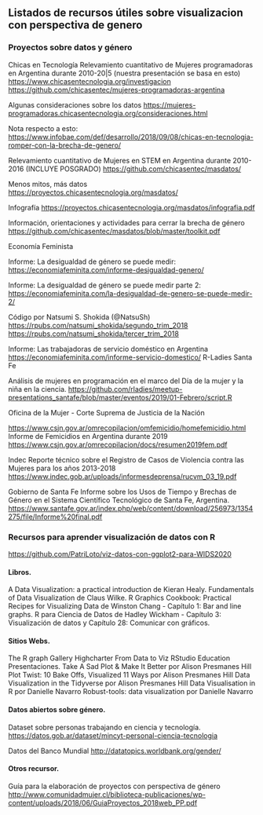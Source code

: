 ## Listados de recursos útiles sobre visualizacion con perspectiva de genero


### Proyectos sobre datos y género
Chicas en Tecnología
Relevamiento cuantitativo de Mujeres programadoras en Argentina durante 2010-20|5 (nuestra presentación se basa en esto)
https://www.chicasentecnologia.org/investigacion
https://github.com/chicasentec/mujeres-programadoras-argentina

Algunas consideraciones sobre los datos
https://mujeres-programadoras.chicasentecnologia.org/consideraciones.html

Nota respecto a esto: https://www.infobae.com/def/desarrollo/2018/09/08/chicas-en-tecnologia-romper-con-la-brecha-de-genero/

Relevamiento cuantitativo de Mujeres en STEM en Argentina durante 2010-2016
(INCLUYE POSGRADO)
https://github.com/chicasentec/masdatos/

Menos mitos, más datos
https://proyectos.chicasentecnologia.org/masdatos/

Infografía
https://proyectos.chicasentecnologia.org/masdatos/infografia.pdf

Información, orientaciones y actividades para cerrar la brecha de género
https://github.com/chicasentec/masdatos/blob/master/toolkit.pdf

Economía Feminista

Informe: La desigualdad de género se puede medir: https://economiafeminita.com/informe-desigualdad-genero/

Informe: La desigualdad de género se puede medir parte 2: 
https://economiafeminita.com/la-desigualdad-de-genero-se-puede-medir-2/

Código por Natsumi S. Shokida (@NatsuSh)
https://rpubs.com/natsumi_shokida/segundo_trim_2018
https://rpubs.com/natsumi_shokida/tercer_trim_2018

Informe: Las trabajadoras de servicio doméstico en Argentina
https://economiafeminita.com/informe-servicio-domestico/
R-Ladies Santa Fe

Análisis de mujeres en programación en el marco del Día de la mujer y la niña en la ciencia.
https://github.com/rladies/meetup-presentations_santafe/blob/master/eventos/2019/01-Febrero/script.R

Oficina de la Mujer - Corte Suprema de Justicia de la Nación

https://www.csjn.gov.ar/omrecopilacion/omfemicidio/homefemicidio.html
Informe de Femicidios en Argentina durante 2019
https://www.csjn.gov.ar/omrecopilacion/docs/resumen2019fem.pdf

Indec
Reporte técnico sobre el Registro de Casos de Violencia contra las Mujeres para los años 2013-2018 
https://www.indec.gob.ar/uploads/informesdeprensa/rucvm_03_19.pdf

Gobierno de Santa Fe
Informe sobre los  Usos de Tiempo y Brechas de Género en el Sistema Científico Tecnológico de Santa Fe, Argentina. 
https://www.santafe.gov.ar/index.php/web/content/download/256973/1354275/file/Informe%20final.pdf


### Recursos para aprender visualización de datos con R
https://github.com/PatriLoto/viz-datos-con-ggplot2-para-WIDS2020
#### Libros. 
A Data Visualization: a practical introduction de Kieran Healy.
Fundamentals of Data Visualization de Claus Wilke.
R Graphics Cookbook: Practical Recipes for Visualizing Data de Winston Chang - Capítulo 1: Bar and line graphs.
R para Ciencia de Datos de Hadley Wickham - Capítulo 3: Visualización de datos y Capítulo 28: Comunicar con gráficos.
#### Sitios Webs.
The R graph Gallery
Highcharter
From Data to Viz
RStudio Education
Presentaciones.
Take A Sad Plot & Make It Better por Alison Presmanes Hill
Plot Twist: 10 Bake Offs, Visualized 11 Ways por Alison Presmanes Hill
Data Visualization in the Tidyverse por Alison Presmanes Hill
Data Visualisation in R por Danielle Navarro
Robust-tools: data visualization por Danielle Navarro
 
#### Datos abiertos sobre género.
Dataset sobre personas trabajando en ciencia y tecnología.
https://datos.gob.ar/dataset/mincyt-personal-ciencia-tecnologia 

Datos del Banco Mundial
http://datatopics.worldbank.org/gender/ 
 
#### Otros recursor.
Guía para la elaboración de proyectos con perspectiva de género
http://www.comunidadmujer.cl/biblioteca-publicaciones/wp-content/uploads/2018/06/GuiaProyectos_2018web_PP.pdf


